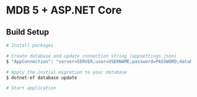 # MDB 5 + ASP.NET Core

## Build Setup

```bash
# Install packages

# Create database and update connection string (appsettings.json)
$ "AppConnection": "server=SERVER;user=USERNAME;password=PASSWORD;database=dashboard"

# Apply the initial migration to your database
$ dotnet-ef database update

# Start application

```